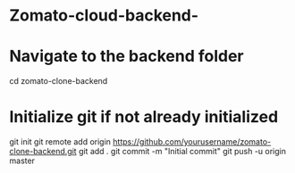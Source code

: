 # Zomato-cloud-backend-
# Navigate to the backend folder
cd zomato-clone-backend

# Initialize git if not already initialized
git init
git remote add origin https://github.com/yourusername/zomato-clone-backend.git
git add .
git commit -m "Initial commit"
git push -u origin master
